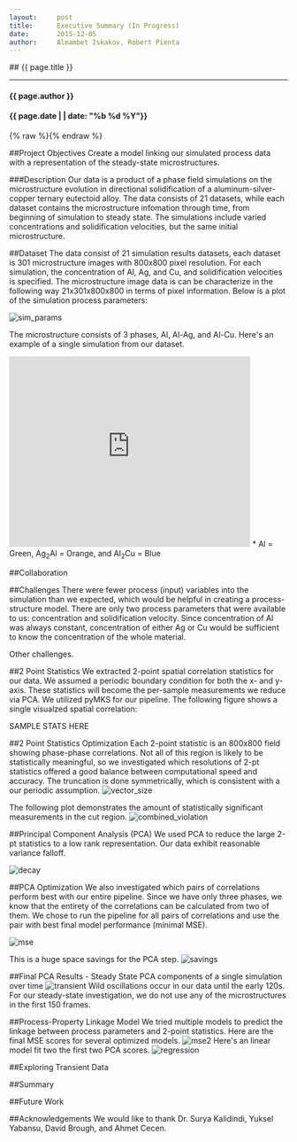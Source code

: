 ```yaml
---
layout:     post
title:     	Executive Summary (In Progress)
date:      	2015-12-05
author:     Almambet Iskakov, Robert Pienta
---
```

<section markdown="1" data-background="http://matin-hub.github.io/project-pages/img/slidebackground.png"><section markdown="1">
## {{ page.title }}

<hr>

#### {{ page.author }}

#### {{ page.date | | date: "%b %d %Y"}}

{% raw  %}{% endraw %}
<!-- Start Writing Below in Markdown -->

##Project Objectives
Create a model linking our simulated process data with a representation of the steady-state microstructures.

###Description
Our data is a product of a phase field simulations on the microstructure evolution in directional solidification of a aluminum-silver-copper ternary eutectoid alloy. The data consists of 21 datasets, while each dataset contains the microstructure infomation through time, from beginning of simulation to steady state. The simulations include varied concentrations and solidification velocities, but the same initial microstructure.

##Dataset
The data consist of 21 simulation results datasets, each dataset is 301 microstructure images with 800x800 pixel resolution. For each simulation, the concentration of Al, Ag, and Cu, and solidification velocities is specified. The microstructure image data is can be characterize in the following way 21x301x800x800 in terms of pixel information. Below is a plot of the simulation process parameters:

![sim_params](/MIC-Ternary-Eutectic-Alloy/img/milestone2_pres/sim_params.png)

The microstructure consists of 3 phases, Al, Al-Ag, and Al-Cu. Here's an example of a single simulation from our dataset.
<iframe width="436" height="344" src="http://www.youtube.com/embed/ZlDdydWGbA4" frameborder="0" allowfullscreen>
</iframe>
* Al = Green, Ag<sub>2</sub>Al = Orange, and Al<sub>2</sub>Cu = Blue


##Collaboration

##Challenges
There were fewer process (input) variables into the simulation than we expected, which would be helpful in creating a process-structure model. There are only two process parameters that were available to us: concentration and solidification velocity. Since concentration of Al was always constant, concentration of either Ag or Cu would be sufficient to know the concentration of the whole material.

Other challenges.




##2 Point Statistics
We extracted 2-point spatial correlation statistics for our data.  We assumed a periodic boundary condition for both the x- and y-axis. These statistics will become the per-sample measurements we reduce via PCA. We utilized pyMKS for our pipeline. The following figure shows a single visualzed spatial correlation:

SAMPLE STATS HERE 


##2 Point Statistics Optimization
Each 2-point statistic is an 800x800 field showing phase-phase correlations. Not all of this region is likely to be statistically meaningful, so we investigated which resolutions of 2-pt statistics offered a good balance between computational speed and accuracy. The truncation is done symmetrically, which is consistent with a our periodic assumption.
![vector_size](/MIC-Ternary-Eutectic-Alloy/img/truncation/truncation_schematic.png)

The following plot demonstrates the amount of statistically significant measurements in the cut region. 
![combined_violation](/MIC-Ternary-Eutectic-Alloy/img/truncation/combined_violations.png)



##Principal Component Analysis (PCA)
We used PCA to reduce the large 2-pt statistics to a low rank representation.
Our data exhibit reasonable variance falloff.

![decay](/MIC-Ternary-Eutectic-Alloy/img/exec_summary/decay.png)

##PCA Optimization
We also investigated which pairs of correlations perform best with our entire pipeline.
Since we have only three phases, we know that the entirety of the correlations can be calculated from two of them.
We chose to run the pipeline for all pairs of correlations and use the pair with best final model performance (minimal MSE).

![mse](/MIC-Ternary-Eutectic-Alloy/img/exec_summary/correlations_mse.png)

This is a huge space savings for the PCA step.
![savings](/MIC-Ternary-Eutectic-Alloy/img/correlations/matrix_size.png)


##Final PCA Results - Steady State
PCA components of a single simulation over time
![transient](/MIC-Ternary-Eutectic-Alloy/img/transience/PCA_over_block_allstats.png)
Wild oscillations occur in our data until the early 120s. For our steady-state investigation, we do not use any of the microstructures in the first 150 frames.

##Process-Property Linkage Model
We tried multiple models to predict the linkage between process parameters and 2-point statistics.
Here are the final MSE scores for several optimized models.
![mse2](/MIC-Ternary-Eutectic-Alloy/img/exec_summary/MSE.png)
Here's an linear model fit two the first two PCA scores.
![regression](/MIC-Ternary-Eutectic-Alloy/img/milestone4_pres/regplot.png)


##Exploring Transient Data

##Summary

##Future Work

##Acknowledgements
We would like to thank Dr. Surya Kalidindi, Yuksel Yabansu, David Brough, and Ahmet Cecen.
 

